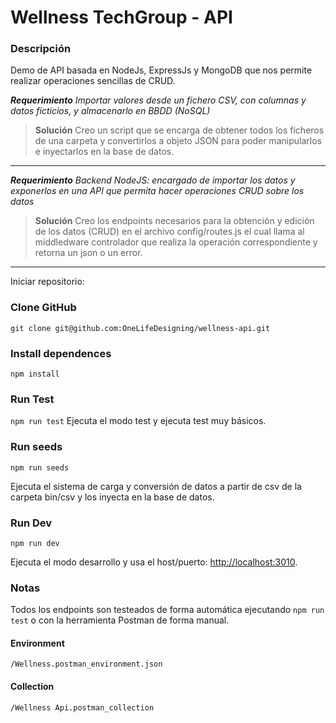 # Wellness TechGroup - API

### Descripción

Demo de API basada en NodeJs, ExpressJs y MongoDB que nos permite realizar operaciones sencillas de CRUD.

**_Requerimiento_**
_Importar valores desde un fichero CSV, con columnas y datos ficticios, y almacenarlo en BBDD (NoSQL)_

> **Solución**
> Creo un script que se encarga de obtener todos los ficheros de una carpeta y convertirlos a objeto JSON para poder manipularlos e inyectarlos en la base de datos.

---

**_Requerimiento_**
_Backend NodeJS: encargado de importar los datos y exponerlos en una API que permita hacer operaciones CRUD sobre los datos_

> **Solución**
> Creo los endpoints necesarios para la obtención y edición de los datos (CRUD) en el archivo config/routes.js el cual llama al middledware controlador que realiza la operación correspondiente y retorna un json o un error.

---

Iniciar repositorio:

### Clone GitHub

`git clone git@github.com:OneLifeDesigning/wellness-api.git`

### Install dependences

`npm install`

### Run Test

`npm run test`
Ejecuta el modo test y ejecuta test muy básicos.

### Run seeds

`npm run seeds`

Ejecuta el sistema de carga y conversión de datos a partir de csv de la carpeta bin/csv y los inyecta en la base de datos.

### Run Dev

`npm run dev`

Ejecuta el modo desarrollo y usa el host/puerto: [http://localhost:3010](http://localhost:3010).

### Notas

Todos los endpoints son testeados de forma automática ejecutando `npm run test` o con la herramienta Postman de forma manual.

#### Environment

`/Wellness.postman_environment.json`

#### Collection

`/Wellness Api.postman_collection`
